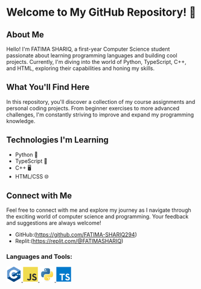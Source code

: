 # Welcome to My GitHub Repository! 👋

## About Me
Hello! I'm FATIMA SHARIQ, a first-year Computer Science student passionate about learning programming languages and building cool projects. Currently, I'm diving into the world of Python, TypeScript, C++, and HTML, exploring their capabilities and honing my skills.

## What You'll Find Here
In this repository, you'll discover a collection of my course assignments and personal coding projects. From beginner exercises to more advanced challenges, I'm constantly striving to improve and expand my programming knowledge.

## Technologies I'm Learning
- Python 🐍
- TypeScript 📘
- C++ 🖥️
- HTML/CSS 🌐

## Connect with Me
Feel free to connect with me and explore my journey as I navigate through the exciting world of computer science and programming. Your feedback and suggestions are always welcome!

- GitHub:(https://github.com/FATIMA-SHARIQ294)
- Replit:(https://replit.com/@FATIMASHARIQ)

<h3 align="left">Languages and Tools:</h3>
<p align="left"> <a href="https://www.w3schools.com/cpp/" target="_blank" rel="noreferrer"> <img src="https://raw.githubusercontent.com/devicons/devicon/master/icons/cplusplus/cplusplus-original.svg" alt="cplusplus" width="40" height="40"/> </a> <a href="https://developer.mozilla.org/en-US/docs/Web/JavaScript" target="_blank" rel="noreferrer"> <img src="https://raw.githubusercontent.com/devicons/devicon/master/icons/javascript/javascript-original.svg" alt="javascript" width="40" height="40"/> </a> <a href="https://www.python.org" target="_blank" rel="noreferrer"> <img src="https://raw.githubusercontent.com/devicons/devicon/master/icons/python/python-original.svg" alt="python" width="40" height="40"/> </a> <a href="https://www.typescriptlang.org/" target="_blank" rel="noreferrer"> <img src="https://raw.githubusercontent.com/devicons/devicon/master/icons/typescript/typescript-original.svg" alt="typescript" width="40" height="40"/> </a> </p>

